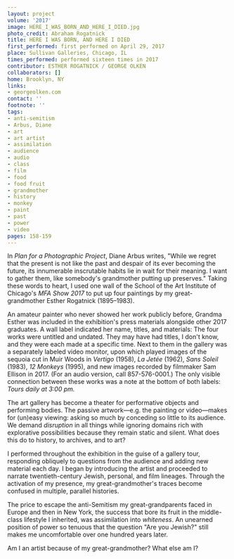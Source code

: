 ```yaml
---
layout: project
volume: '2017'
image: HERE_I_WAS_BORN_AND_HERE_I_DIED.jpg
photo_credit: Abraham Rogatnick
title: HERE I WAS BORN, AND HERE I DIED
first_performed: first performed on April 29, 2017
place: Sullivan Galleries, Chicago, IL
times_performed: performed sixteen times in 2017
contributor: ESTHER ROGATNICK / GEORGE OLKEN
collaborators: []
home: Brooklyn, NY
links:
- georgeolken.com
contact: ''
footnote: ''
tags:
- anti-semitism
- Arbus, Diane
- art
- art artist
- assimilation
- audience
- audio
- class
- film
- food
- food fruit
- grandmother
- history
- monkey
- paint
- past
- power
- video
pages: 158-159
---
```


In _Plan for a Photographic Project_, Diane Arbus writes, "While we regret that the present is not like the past and despair of its ever becoming the future, its innumerable inscrutable habits lie in wait for their meaning. I want to gather them, like somebody's grandmother putting up preserves." Taking these words to heart, I used one wall of the School of the Art Institute of Chicago's _MFA Show 2017_ to put up four paintings by my great-grandmother Esther Rogatnick (1895–1983).

An amateur painter who never showed her work publicly before, Grandma Esther was included in the exhibition's press materials alongside other 2017 graduates. A wall label indicated her name, titles, and materials: The four works were untitled and undated. They may have had titles, I don't know, and they were each made at a specific time. Next to them in the gallery was a separately labeled video monitor, upon which played images of the sequoia cut in Muir Woods in _Vertigo_ (1958), _La Jetée_ (1962), _Sans Soleil_ (1983), _12 Monkeys_ (1995), and new images recorded by filmmaker Sam Ellison in 2017. (For an audio version, call 857-576-0001.) The only visible connection between these works was a note at the bottom of both labels: _Tours daily at 3:00 pm._

The art gallery has become a theater for performative objects and performing bodies. The passive artwork—e.g. the painting or video—makes for (un)easy viewing: asking so much by conceding so little to its audience. We demand _disruption_ in all things while ignoring domains rich with explorative possibilities because they remain static and silent. What does this do to history, to archives, and to art?

I performed throughout the exhibition in the guise of a gallery tour, responding obliquely to questions from the audience and adding new material each day. I began by introducing the artist and proceeded to narrate twentieth-century Jewish, personal, and film lineages. Through the activation of my presence, my great-grandmother's traces become confused in multiple, parallel histories.

The price to escape the anti-Semitism my great-grandparents faced in Europe and then in New York, the success that bore its fruit in the middle-class lifestyle I inherited, was assimilation into _whiteness_. An unearned position of power so tenuous that the question "Are you Jewish?" still makes me uncomfortable over one hundred years later.

Am I an artist because of my great-grandmother? What else am I?
